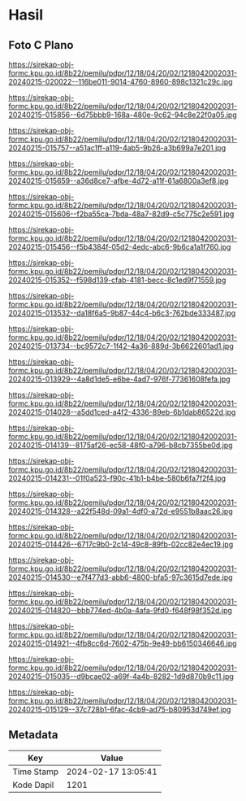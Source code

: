 # Hasil

## Foto C Plano

https://sirekap-obj-formc.kpu.go.id/8b22/pemilu/pdpr/12/18/04/20/02/1218042002031-20240215-020022--116be011-9014-4760-8960-898c1321c29c.jpg

https://sirekap-obj-formc.kpu.go.id/8b22/pemilu/pdpr/12/18/04/20/02/1218042002031-20240215-015856--6d75bbb9-168a-480e-9c62-94c8e22f0a05.jpg

https://sirekap-obj-formc.kpu.go.id/8b22/pemilu/pdpr/12/18/04/20/02/1218042002031-20240215-015757--a51ac1ff-a119-4ab5-9b26-a3b699a7e201.jpg

https://sirekap-obj-formc.kpu.go.id/8b22/pemilu/pdpr/12/18/04/20/02/1218042002031-20240215-015659--a36d8ce7-afbe-4d72-a11f-61a6800a3ef8.jpg

https://sirekap-obj-formc.kpu.go.id/8b22/pemilu/pdpr/12/18/04/20/02/1218042002031-20240215-015606--f2ba55ca-7bda-48a7-82d9-c5c775c2e591.jpg

https://sirekap-obj-formc.kpu.go.id/8b22/pemilu/pdpr/12/18/04/20/02/1218042002031-20240215-015456--f5b4384f-05d2-4edc-abc6-9b6ca1a1f760.jpg

https://sirekap-obj-formc.kpu.go.id/8b22/pemilu/pdpr/12/18/04/20/02/1218042002031-20240215-015352--f598d139-cfab-4181-becc-8c1ed9f71559.jpg

https://sirekap-obj-formc.kpu.go.id/8b22/pemilu/pdpr/12/18/04/20/02/1218042002031-20240215-013532--da18f6a5-9b87-44c4-b6c3-762bde333487.jpg

https://sirekap-obj-formc.kpu.go.id/8b22/pemilu/pdpr/12/18/04/20/02/1218042002031-20240215-013734--bc9572c7-1f42-4a36-889d-3b6622601ad1.jpg

https://sirekap-obj-formc.kpu.go.id/8b22/pemilu/pdpr/12/18/04/20/02/1218042002031-20240215-013929--4a8d1de5-e6be-4ad7-976f-77361608fefa.jpg

https://sirekap-obj-formc.kpu.go.id/8b22/pemilu/pdpr/12/18/04/20/02/1218042002031-20240215-014028--a5dd1ced-a4f2-4336-89eb-6b1dab86522d.jpg

https://sirekap-obj-formc.kpu.go.id/8b22/pemilu/pdpr/12/18/04/20/02/1218042002031-20240215-014139--8175af26-ec58-48f0-a796-b8cb7355be0d.jpg

https://sirekap-obj-formc.kpu.go.id/8b22/pemilu/pdpr/12/18/04/20/02/1218042002031-20240215-014231--01f0a523-f90c-41b1-b4be-580b6fa7f2f4.jpg

https://sirekap-obj-formc.kpu.go.id/8b22/pemilu/pdpr/12/18/04/20/02/1218042002031-20240215-014328--a22f548d-09a1-4df0-a72d-e9551b8aac26.jpg

https://sirekap-obj-formc.kpu.go.id/8b22/pemilu/pdpr/12/18/04/20/02/1218042002031-20240215-014426--6717c9b0-2c14-49c8-89fb-02cc82e4ec19.jpg

https://sirekap-obj-formc.kpu.go.id/8b22/pemilu/pdpr/12/18/04/20/02/1218042002031-20240215-014530--e7f477d3-abb6-4800-bfa5-97c3615d7ede.jpg

https://sirekap-obj-formc.kpu.go.id/8b22/pemilu/pdpr/12/18/04/20/02/1218042002031-20240215-014820--bbb774ed-4b0a-4afa-9fd0-f648f98f352d.jpg

https://sirekap-obj-formc.kpu.go.id/8b22/pemilu/pdpr/12/18/04/20/02/1218042002031-20240215-014921--4fb8cc6d-7602-475b-9e49-bb6150346646.jpg

https://sirekap-obj-formc.kpu.go.id/8b22/pemilu/pdpr/12/18/04/20/02/1218042002031-20240215-015035--d9bcae02-a69f-4a4b-8282-1d9d870b9c11.jpg

https://sirekap-obj-formc.kpu.go.id/8b22/pemilu/pdpr/12/18/04/20/02/1218042002031-20240215-015129--37c728b1-6fac-4cb9-ad75-b80953d749ef.jpg


## Metadata

| Key        | Value               |
| ---------- | ------------------- |
| Time Stamp | 2024-02-17 13:05:41 |
| Kode Dapil | 1201                |



